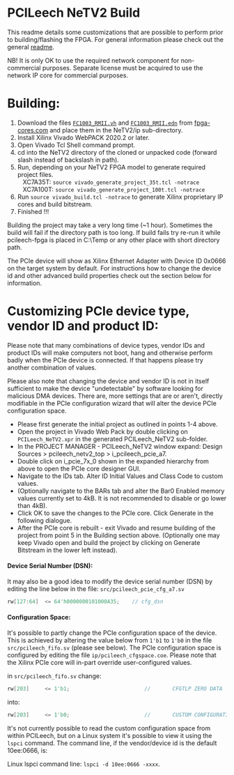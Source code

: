 PCILeech NeTV2 Build
=================
This readme details some customizations that are possible to perform prior to building/flashing the FPGA. For general information please check out the general [readme](readme.md).

NB! It is only OK to use the required network component for non-commercial purposes. Separate license must be acquired to use the network IP core for commercial purposes.

Building:
=================
1) Download the files [`FC1003_RMII.vh`](http://www.fpga-cores.com/FC/FC1003_RMII.vh) and [`FC1003_RMII.edn`](http://www.fpga-cores.com/dl/x7/FC1003_RMII.edn) from [fpga-cores.com](http://www.fpga-cores.com) and place them in the NeTV2/ip sub-directory.
1) Install Xilinx Vivado WebPACK 2020.2 or later.
2) Open Vivado Tcl Shell command prompt.
3) cd into the NeTV2 directory of the cloned or unpacked code (forward slash instead of backslash in path).
4) Run, depending on your NeTV2 FPGA model to generate required project files.
<br>&nbsp;&nbsp;&nbsp;XC7A35T: `source vivado_generate_project_35t.tcl -notrace` 
<br>&nbsp;&nbsp;&nbsp;XC7A100T: `source vivado_generate_project_100t.tcl -notrace`
5) Run `source vivado_build.tcl -notrace` to generate Xilinx proprietary IP cores and build bitstream.
6) Finished !!!

Building the project may take a very long time (~1 hour). Sometimes the build will fail if the directory path is too long. If build fails try re-run it while pcileech-fpga is placed in C:\Temp or any other place with short directory path.

The PCIe device will show as Xilinx Ethernet Adapter with Device ID 0x0666 on the target system by default. For instructions how to change the device id and other advanced build properties check out the section below for information.

Customizing PCIe device type, vendor ID and product ID:
=================
Please note that many combinations of device types, vendor IDs and product IDs will make computers not boot, hang and otherwise perform badly when the PCIe device is connected. If that happens please try another combination of values.

Please also note that changing the device and vendor ID is not in itself sufficient to make the device "undetectable" by software looking for malicious DMA devices. There are, more settings that are or aren't, directly modifiable in the PCIe configuration wizard that will alter the device PCIe configuration space.

* Please first generate the initial project as outlined in points 1-4 above.
* Open the project in Vivado Web Pack by double clicking on `PCILeech_NeTV2.xpr` in the generated PCILeech_NeTV2 sub-folder.
* In the PROJECT MANAGER - PCILeech_NeTV2 window expand: Design Sources > pcileech_netv2_top > i_pcileech_pcie_a7.
* Double click on i_pcie_7x_0 shown in the expanded hierarchy from above to open the PCIe core designer GUI.
* Navigate to the IDs tab. Alter ID Initial Values and Class Code to custom values.
* (Optionally navigate to the BARs tab and alter the Bar0 Enabled memory values currently set to 4kB. It is not recommended to disable or go lower than 4kB).
* Click OK to save the changes to the PCIe core. Click Generate in the following dialogue.
* After the PCIe core is rebuilt - exit Vivado and resume building of the project from point 5 in the Building section above. (Optionally one may keep Vivado open and build the project by clicking on Generate Bitstream in the lower left instead).


#### Device Serial Number (DSN):

It may also be a good idea to modify the device serial number (DSN) by editing the line below in the file: `src/pcileech_pcie_cfg_a7.sv`
```verilog
rw[127:64]  <= 64'h0000000101000A35;    // cfg_dsn
```


#### Configuration Space:

It's possible to partly change the PCIe configuration space of the device. This is achieved by altering the value below from `1'b1` to `1'b0` in the file `src/pcileech_fifo.sv` (please see below). The PCIe configuration space is configured by editing the file `ip/pcileech_cfgspace.coe`. Please note that the Xilinx PCIe core will in-part override user-configured values.

in `src/pcileech_fifo.sv` change:
```verilog
rw[203]     <= 1'b1;                        //       CFGTLP ZERO DATA
```
into:
```verilog
rw[203]     <= 1'b0;                        //       CUSTOM CONFIGURATION SPACE ENABLED
```

It's not currently possible to read the custom configuration space from within PCILeech, but on a Linux system it's possible to view it using the `lspci` command. The command line, if the vendor/device id is the default 10ee:0666, is:

Linux lspci command line: `lspci -d 10ee:0666 -xxxx`.
